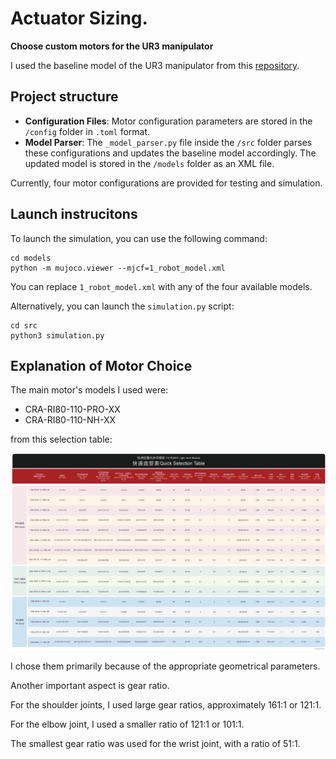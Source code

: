# Actuator Sizing. 

**Choose custom motors for the UR3 manipulator**

I used the baseline model of the UR3 manipulator from this [repository](https://github.com/Daniella1/urdf_files_dataset/tree/main).

## Project structure

- **Configuration Files**: Motor configuration parameters are stored in the `/config` folder in `.toml` format.
- **Model Parser**: The `_model_parser.py` file inside the `/src` folder parses these configurations and updates the baseline model accordingly. The updated model is stored in the `/models` folder as an XML file.

Currently, four motor configurations are provided for testing and simulation.

## Launch instrucitons

To launch the simulation, you can use the following command:

```
cd models
python -m mujoco.viewer --mjcf=1_robot_model.xml 
```
You can replace `1_robot_model.xml` with any of the four available models.


Alternatively, you can launch the `simulation.py` script:

```
cd src
python3 simulation.py 
```

## Explanation of Motor Choice

The main motor's models I used were:

- CRA-RI80-110-PRO-XX
- CRA-RI80-110-NH-XX

from this selection table:

![selection_table](report_src/Motor_selection_table.png)

I chose them primarily because of the appropriate geometrical parameters.

Another important aspect is gear ratio. 

For the shoulder joints, I used large gear ratios, approximately 161:1 or 121:1.

For the elbow joint, I used a smaller ratio of 121:1 or 101:1.

The smallest gear ratio was used for the wrist joint, with a ratio of 51:1.